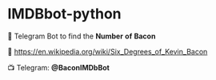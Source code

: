 # IMDBbot-python

🎥  Telegram Bot to find the __Number__ __of__ __Bacon__

🤔 https://en.wikipedia.org/wiki/Six_Degrees_of_Kevin_Bacon

📺 Telegram: __@BaconIMDbBot__
